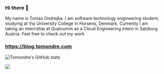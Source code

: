 ### Hi there 👋
My name is Tomas Ondrejka. I am software technology engineering student, studying at Via University College in Horsens, Denmark. Currently I am taking an internship at Qualcomm as a Cloud Engineering intern in Salzburg Austria. Feel free to check out my work

### https://blog.tomondre.com



![Tomondre's GitHub stats](https://github-readme-stats.vercel.app/api?username=tomondre&show_icons=true&theme=merko)

![](https://visitor-badge.glitch.me/badge?page_id=tomondre.tomondre)

<!--
**tomondre/tomondre** is a ✨ _special_ ✨ repository because its `README.md` (this file) appears on your GitHub profile.

Here are some ideas to get you started:

- 🔭 I’m currently working on ...
- 🌱 I’m currently learning ...
- 👯 I’m looking to collaborate on ...
- 🤔 I’m looking for help with ...
- 💬 Ask me about ...
- 📫 How to reach me: ...
- 😄 Pronouns: ...
- ⚡ Fun fact: ...
-->
